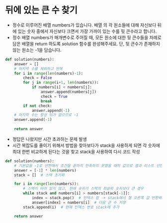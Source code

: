 # 뒤에 있는 큰 수 찾기

- 정수로 이루어진 배열 numbers가 있습니다. 배열 의 각 원소들에 대해 자신보다 뒤에 있는 숫자 중에서 자신보다 크면서 가장 가까이 있는 수를 뒷 큰수라고 합니다.
- 정수 배열 numbers가 매개변수로 주어질 때, 모든 원소에 대한 뒷 큰수들을 차례로 담은 배열을 return 하도록 solution 함수를 완성해주세요. 단, 뒷 큰수가 존재하지 않는 원소는 -1을 담습니다.

``` py
def solution(numbers):
    answer = []
    # 마지막 수를 제외하고 반복
    for i in range(len(numbers)-1):
        check = False
        for j in range(i+1, len(numbers)):
            if numbers[i] < numbers[j]:
                answer.append(numbers[j])
                check = True
                break
        if not check:
            answer.append(-1)
    # 마지막 수는 항상 뒤가 없으므로 -1
    answer.append(-1)
        
    return answer
```

- 정답은 나왔지만 시간 초과하는 문제 발생
- 시간 복잡도를 줄이기 위해서 방법을 찾아보다가 stack을 사용하게 되면 각 숫자에 최대 한번 비교하게 된다는 것을 찾고 stack을 사용하여 다시 코드 작성

``` py
def solution(numbers):
    # 기본값을 -1로 선언해서 조건을 끝까지 만족하지 못했을 때의 값으로 결과 리스트 선언
    answer = [-1] * len(numbers)
    stack = []  # 스택 초기화

    for i in range(len(numbers)):
        # 스택이 비어 있지 않고, 현재 숫자가 스택의 최상위 숫자보다 큰 경우
        while stack and numbers[i] > numbers[stack[-1]]:
            index = stack.pop()  # 인덱스 팝 -> stack에서 젤 오른쪽 값 반환하고 제거
            answer[index] = numbers[i]  # 다음 큰 수 저장
        stack.append(i)  # 현재 인덱스 번호 stack에 추가

    return answer
```